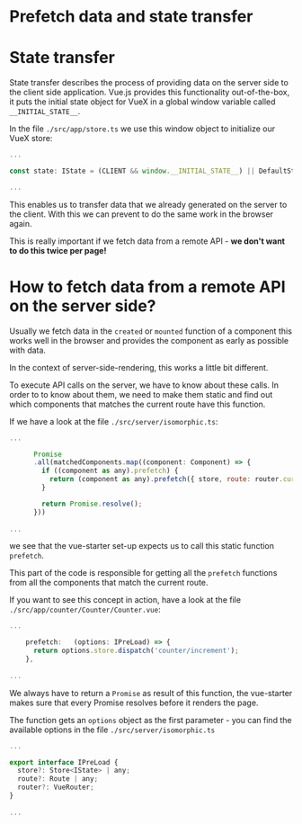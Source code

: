 # Prefetch data and state transfer

# State transfer

State transfer describes the process of providing data on the server side to the client side application.
Vue.js provides this functionality out-of-the-box, it puts the initial state object for VueX in a global window variable
called `__INITIAL_STATE__`.

In the file `./src/app/store.ts` we use this window object to initialize our VueX store:

```js
...

const state: IState = (CLIENT && window.__INITIAL_STATE__) || DefaultState;

...
```

This enables us to transfer data that we already generated on the server to the client. With this we can prevent to do
the same work in the browser again.

This is really important if we fetch data from a remote API - **we don't want to do this twice per page!**

# How to fetch data from a remote API on the server side?

Usually we fetch data in the `created` or `mounted` function of a component this works well in the browser
and provides the component as early as possible with data.

In the context of server-side-rendering, this works a little bit different.

To execute API calls on the server, we have to know about these calls.
In order to to know about them, we need to make them static and find out which components that matches the current route
have this function.

If we have a look at the file `./src/server/isomorphic.ts`:

```js
...

      Promise
      .all(matchedComponents.map((component: Component) => {
        if ((component as any).prefetch) {
          return (component as any).prefetch({ store, route: router.currentRoute, router } as IPreLoad);
        }

        return Promise.resolve();
      }))
      
...
```

we see that the vue-starter set-up expects us to call this static function `prefetch`. 

This part of the code is
responsible for getting all the `prefetch` functions from all the components that match the current route.

If you want to see this concept in action, have a look at the file `./src/app/counter/Counter/Counter.vue`:

```js
...

    prefetch:   (options: IPreLoad) => {
      return options.store.dispatch('counter/increment');
    },
    
...
```

We always have to return a `Promise` as result of this function, the vue-starter makes sure that every Promise resolves
before it renders the page.

The function gets an `options` object as the first parameter - you can find the available options in the file `./src/server/isomorphic.ts`

```js
...

export interface IPreLoad {
  store?: Store<IState> | any;
  route?: Route | any;
  router?: VueRouter;
}
      
...
```
